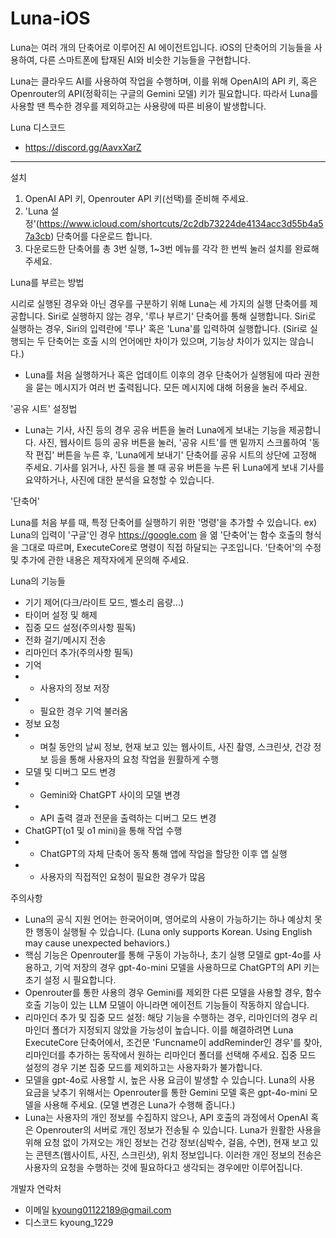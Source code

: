 # Luna-iOS
Luna는 여러 개의 단축어로 이루어진 AI 에이전트입니다. iOS의 단축어의 기능들을 사용하여, 다른 스마트폰에 탑재된 AI와 비슷한 기능들을 구현합니다.

Luna는 클라우드 AI를 사용하여 작업을 수행하며, 이를 위해 OpenAI의 API 키, 혹은 Openrouter의 API(정확히는 구글의 Gemini 모델) 키가 필요합니다. 따라서 Luna를 사용할 땐 특수한 경우를 제외하고는 사용량에 따른 비용이 발생합니다.


Luna 디스코드
- https://discord.gg/AavxXarZ

----------------

설치

1. OpenAI API 키, Openrouter API 키(선택)를 준비해 주세요.
2. 'Luna 설정'(https://www.icloud.com/shortcuts/2c2db73224de4134acc3d55b4a57a3cb) 단축어를 다운로드 합니다.
3. 다운로드한 단축어를 총 3번 실행, 1~3번 메뉴를 각각 한 번씩 눌러 설치를 완료해 주세요.



Luna를 부르는 방법

시리로 실행된 경우와 아닌 경우를 구분하기 위해 Luna는 세 가지의 실행 단축어를 제공합니다.
Siri로 실행하지 않는 경우, '루나 부르기' 단축어를 통해 실행합니다.
Siri로 실행하는 경우, Siri의 입력란에 '루나' 혹은 'Luna'를 입력하여 실행합니다. (Siri로 실행되는 두 단축어는 호출 시의 언어에만 차이가 있으며, 기능상 차이가 있지는 않습니다.)
+ Luna를 처음 실행하거나 혹은 업데이트 이후의 경우 단축어가 실행됨에 따라 권한을 묻는 메시지가 여러 번 출력됩니다. 모든 메시지에 대해 허용을 눌러 주세요.

'공유 시트' 설정법
- Luna는 기사, 사진 등의 경우 공유 버튼을 눌러 Luna에게 보내는 기능을 제공합니다. 사진, 웹사이트 등의 공유 버튼을 눌러, '공유 시트'를 맨 밑까지 스크롤하여 '동작 편집' 버튼을 누른 후, 'Luna에게 보내기' 단축어를 공유 시트의 상단에 고정해 주세요.
기사를 읽거나, 사진 등을 볼 때 공유 버튼을 누른 뒤 Luna에게 보내 기사를 요약하거나, 사진에 대한 분석을 요청할 수 있습니다.

'단축어'

Luna를 처음 부를 때, 특정 단축어를 실행하기 위한 '명령'을 추가할 수 있습니다.
ex) Luna의 입력이 '구글'인 경우 https://google.com 을 엶
'단축어'는 함수 호출의 형식을 그대로 따르며, ExecuteCore로 명령이 직접 하달되는 구조입니다.
'단축어'의 수정 및 추가에 관한 내용은 제작자에게 문의해 주세요.

Luna의 기능들

- 기기 제어(다크/라이트 모드, 벨소리 음량...)
- 타이머 설정 및 해제
- 집중 모드 설정(주의사항 필독)
- 전화 걸기/메시지 전송
- 리마인더 추가(주의사항 필독)
- 기억
- - 사용자의 정보 저장
- - 필요한 경우 기억 불러옴
- 정보 요청
- - 며칠 동안의 날씨 정보, 현재 보고 있는 웹사이트, 사진 촬영, 스크린샷, 건강 정보 등을 통해 사용자의 요청 작업을 원활하게 수행
- 모델 및 디버그 모드 변경
- - Gemini와 ChatGPT 사이의 모델 변경
- - API 출력 결과 전문을 출력하는 디버그 모드 변경
- ChatGPT(o1 및 o1 mini)을 통해 작업 수행
- - ChatGPT의 자체 단축어 동작 통해 앱에 작업을 할당한 이후 앱 실행
- - 사용자의 직접적인 요청이 필요한 경우가 많음

주의사항

- Luna의 공식 지원 언어는 한국어이며, 영어로의 사용이
가능하기는 하나 예상치 못한 행동이 실행될 수 있습니다. (Luna only supports Korean. Using English may cause unexpected behaviors.)
- 핵심 기능은 Openrouter를 통해 구동이 가능하나, 초기 실행 모델로 gpt-4o를 사용하고, 기억 저장의 경우 gpt-4o-mini 모델을 사용하므로 ChatGPT의 API 키는 초기 설정 시 필요합니다.
- Openrouter를 통한 사용의 경우 Gemini를 제외한 다른 모델을 사용할 경우, 함수 호출 기능이 있는 LLM 모델이 아니라면 에이전트 기능들이 작동하지 않습니다.
- 리마인더 추가 및 집중 모드 설정: 해당 기능을 수행하는 경우, 리마인더의 경우 리마인더 폴더가 지정되지 않았을 가능성이 높습니다. 이를 해결하려면 Luna ExecuteCore 단축어에서, 조건문 'Funcname이 addReminder인 경우'를 찾아, 리마인더를 추가하는 동작에서 원하는 리마인더 폴더를 선택해 주세요. 집중 모드 설정의 경우 기본 집중 모드를 제외하고는 사용자화가 불가합니다.
- 모델을 gpt-4o로 사용할 시, 높은 사용 요금이 발생할 수 있습니다. Luna의 사용 요금을 낮추기 위해서는 Openrouter를 통한 Gemini 모델 혹은 gpt-4o-mini 모델을 사용해 주세요. (모델 변경은 Luna가 수행해 줍니다.)
- Luna는 사용자의 개인 정보를 수집하지 않으나, API 호출의 과정에서 OpenAI 혹은 Openrouter의 서버로 개인 정보가 전송될 수 있습니다. Luna가 원활한 사용을 위해 요청 없이 가져오는 개인 정보는 건강 정보(심박수, 걸음, 수면), 현재 보고 있는 콘텐츠(웹사이트, 사진, 스크린샷), 위치 정보입니다. 이러한 개인 정보의 전송은 사용자의 요청을 수행하는 것에 필요하다고 생각되는 경우에만 이루어집니다. 

개발자 연락처

- 이메일 kyoung01122189@gmail.com
- 디스코드 kyoung_1229
